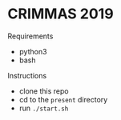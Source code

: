 # CRIMMAS 2019

Requirements
* python3 
* bash

Instructions
* clone this repo
* cd to the `present` directory
* run `./start.sh`
